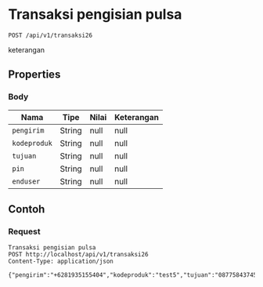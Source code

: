 # Transaksi pengisian pulsa
```http
POST /api/v1/transaksi26
```
keterangan
## Properties
### Body
Nama | Tipe | Nilai | Keterangan
--- | --- | --- | ---
<code>pengirim</code> | String | null | null
<code>kodeproduk</code> | String | null | null
<code>tujuan</code> | String | null | null
<code>pin</code> | String | null | null
<code>enduser</code> | String | null | null
## Contoh
### Request
```http
Transaksi pengisian pulsa
POST http://localhost/api/v1/transaksi26
Content-Type: application/json

{"pengirim":"+6281935155404","kodeproduk":"test5","tujuan":"087758437457","pin":"1234","enduser":"087758437457"}
```

